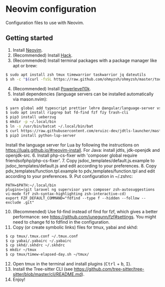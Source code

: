 # Neovim configuration
Configuration files to use with Neovim.

## Getting started
1. Install [Neovim](https://github.com/neovim/neovim/wiki/Installing-Neovim).
2. (Recommended) Install [Hack](https://github.com/ryanoasis/nerd-fonts/tree/master/patched-fonts/Hack#quick-installation).
3. (Recommended) Install terminal packages with a package manager like apt or brew:
```zsh
$ sudo apt install zsh tmux timewarrior taskwarrior jq dateutils
$ sh -c "$(curl -fsSL https://raw.github.com/ohmyzsh/ohmyzsh/master/tools/install.sh)"
```
4. (Recommended) Install [Powerlevel10k](https://github.com/romkatv/powerlevel10k).
5. Install dependencies (language servers can be installed automatically via mason.nvim):
```zsh
$ yarn global add typescript prettier lehre @angular/language-server vscode-css-languageserver-bin graphql-language-service-cli vscode-html-languageserver-bin intelephense vscode-json-languageserver typescript typescript-language-server vls yaml-language-server emmet-ls dockerfile-language-server-nodejs
$ sudo apt install ripgrep bat fd-find fzf fzy trash-cli
$ pip3 install ueberzug
$ mkdir -p ~/.local/bin
$ ln -s /usr/bin/batcat ~/.local/bin/bat
$ curl https://raw.githubusercontent.com/eruizc-dev/jdtls-launcher/master/install.sh | bash
$ pip3 install python-lsp-server
```

Install the language server for Lua by following the instructions on https://luals.github.io/#neovim-install.
For Java: install jdtls, jdk-openjdk and openjdk-src.
6. Install php-cs-fixer with 'composer global require friendsofphp/php-cs-fixer'.
7. Copy jsdoc_templates/default.js.example to jsdoc_templates/default.js and edit according to your preferences.
8. Copy pdv_templates/function.tpl.example to pdv_templates/function.tpl and edit according to your preferences.
9. Put configuration in ~/.zshrc:
```
PATH=$PATH:~/.local/bin
plugins=(git laravel ng supervisor yarn composer zsh-autosuggestions vi-mode fzf zsh-syntax-highlighting zsh-interactive-cd)
export FZF_DEFAULT_COMMAND="fdfind --type f --hidden --follow --exclude .git"
```
10. (Recommended) Use fd-find instead of find for fzf, which gives a better performance: see https://github.com/junegunn/fzf#settings. You might need to change fd to fdfind in the configuration.
11. Copy (or create symbolic links) files for tmux, yabai and skhd:
```zsh
$ cp tmux/.tmux.conf ~/.tmux.conf
$ cp yabai/.yabairc ~/.yabairc
$ cp skhd/.skhdrc ~/.skhdrc
$ mkdir ~/tmux
$ cp tmux/timew-elapsed-day.sh ~/tmux/
```
12. Open tmux in the terminal and install plugins (<kbd>Ctrl</kbd> + <kbd>b</kbd>, <kbd>I</kbd>).
13. Install the Tree-sitter CLI (see https://github.com/tree-sitter/tree-sitter/blob/master/cli/README.md).
14. Enjoy!
